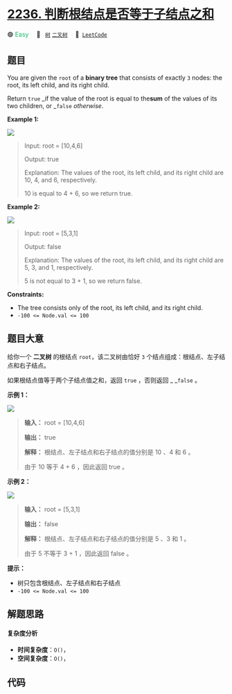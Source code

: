 # [2236. 判断根结点是否等于子结点之和](https://leetcode.com/problems/root-equals-sum-of-children)

🟢 <font color=#15bd66>Easy</font>&emsp; 🔖&ensp; [`树`](/outline/tag/tree.md) [`二叉树`](/outline/tag/binary-tree.md)&emsp; 🔗&ensp;[`LeetCode`](https://leetcode.com/problems/root-equals-sum-of-children)

## 题目

You are given the `root` of a **binary tree** that consists of exactly `3`
nodes: the root, its left child, and its right child.

Return `true` _if the value of the root is equal to the**sum** of the values
of its two children, or _`false` _otherwise_.



**Example 1:**

![](https://assets.leetcode.com/uploads/2022/04/08/graph3drawio.png)

> Input: root = [10,4,6]
> 
> Output: true
> 
> Explanation: The values of the root, its left child, and its right child are 10, 4, and 6, respectively.
> 
> 10 is equal to 4 + 6, so we return true.

**Example 2:**

![](https://assets.leetcode.com/uploads/2022/04/08/graph3drawio-1.png)

> Input: root = [5,3,1]
> 
> Output: false
> 
> Explanation: The values of the root, its left child, and its right child are 5, 3, and 1, respectively.
> 
> 5 is not equal to 3 + 1, so we return false.

**Constraints:**

  * The tree consists only of the root, its left child, and its right child.
  * `-100 <= Node.val <= 100`


## 题目大意

给你一个 **二叉树** 的根结点 `root`，该二叉树由恰好 `3` 个结点组成：根结点、左子结点和右子结点。

如果根结点值等于两个子结点值之和，返回 `true` ，否则返回 _ _`false` 。



**示例 1：**

![](https://assets.leetcode.com/uploads/2022/04/08/graph3drawio.png)

> 
> 
> 
> 
> 
> **输入：** root = [10,4,6]
> 
> **输出：** true
> 
> **解释：** 根结点、左子结点和右子结点的值分别是 10 、4 和 6 。
> 
> 由于 10 等于 4 + 6 ，因此返回 true 。
> 
> 

**示例 2：**

![](https://assets.leetcode.com/uploads/2022/04/08/graph3drawio-1.png)

> 
> 
> 
> 
> 
> **输入：** root = [5,3,1]
> 
> **输出：** false
> 
> **解释：** 根结点、左子结点和右子结点的值分别是 5 、3 和 1 。
> 
> 由于 5 不等于 3 + 1 ，因此返回 false 。
> 
> 



**提示：**

  * 树只包含根结点、左子结点和右子结点
  * `-100 <= Node.val <= 100`


## 解题思路

#### 复杂度分析

- **时间复杂度**：`O()`，
- **空间复杂度**：`O()`，

## 代码

```javascript

```